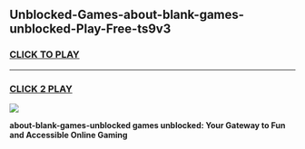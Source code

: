 
## Unblocked-Games-about-blank-games-unblocked-Play-Free-ts9v3
<h3>
<a href="https://premium76.site?title=about-blank-games-unblocked&ref=18A1">CLICK TO PLAY</a></h3>
<hr>

<h3>
<a href="https://premium76.site?title=about-blank-games-unblocked&ref=18A1">CLICK 2 PLAY</a>
  
</h3>

<a href="https://premium76.site?title=about-blank-games-unblocked&ref=18A1"><img src="https://clearcache.store/games.png"></a>


**about-blank-games-unblocked games unblocked: Your Gateway to Fun and Accessible Online Gaming**
